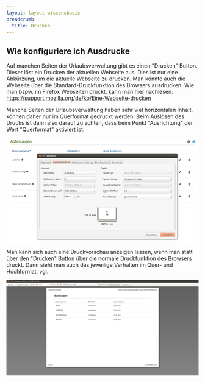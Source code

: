 ```yaml
---
layout: layout-wissensbasis
breadcrumb:
  title: Drucken
---
```


## Wie konfiguriere ich Ausdrucke

Auf manchen Seiten der Urlaubsverwaltung gibt es einen "Drucken" Button. Dieser
löst ein Drucken der aktuellen Webseite aus. Dies ist nur eine Abkürzung, um die
aktuelle Webseite zu drucken. Man könnte auch die Webseite über die
Standard-Druckfunktion des Browsers ausdrucken. Wie man bspw. im Firefox
Webseiten druckt, kann man hier nachlesen:
https://support.mozilla.org/de/kb/Eine-Webseite-drucken

Manche Seiten der Urlaubsverwaltung haben sehr viel horizontalen Inhalt, können
daher nur im Querformat gedruckt werden. Beim Auslösen des Drucks ist dann also
darauf zu achten, dass beim Punkt "Ausrichtung" der Wert "Querformat" aktiviert
ist:

![Seite einrichten](seite_einrichten.png)

Man kann sich auch eine Druckvorschau anzeigen lassen, wenn man statt über den
"Drucken" Button über die normale Druckfunktion des Browsers druckt. Dann sieht
man auch das jeweilige Verhalten im Quer- und Hochformat,
vgl. 

![Beispiel Screenshot](druckvorschau.png)
